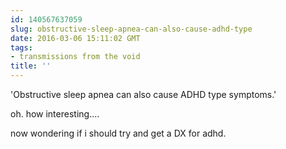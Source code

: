 ```yaml
---
id: 140567637059
slug: obstructive-sleep-apnea-can-also-cause-adhd-type
date: 2016-03-06 15:11:02 GMT
tags:
- transmissions from the void
title: ''
---
```


'Obstructive sleep apnea can also cause ADHD type symptoms.'

oh. how interesting....

now wondering if i should try and get a DX for adhd.